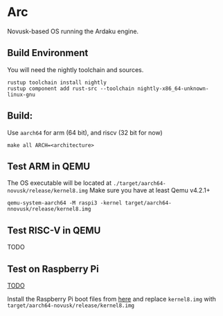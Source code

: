 # Arc
Novusk-based OS running the Ardaku engine.

## Build Environment
You will need the nightly toolchain and sources.

```commandline
rustup toolchain install nightly
rustup component add rust-src --toolchain nightly-x86_64-unknown-linux-gnu
```

## Build:

Use ``aarch64`` for arm (64 bit), and riscv (32 bit for now)

```commandline
make all ARCH=<architecture>
```

## Test ARM in QEMU
The OS executable will be located at ``./target/aarch64-novusk/release/kernel8.img``
Make sure you have at least Qemu v4.2.1+

```commandline
qemu-system-aarch64 -M raspi3 -kernel target/aarch64-nnovusk/release/kernel8.img
```

## Test RISC-V in QEMU
TODO

## Test on Raspberry Pi

[TODO](link_to_novusk_docs)

Install the Raspberry Pi boot files from [here](https://github.com/raspberrypi/firmware/tree/master/boot) and replace 
``kernel8.img`` with ``target/aarch64-novusk/release/kernel8.img``

